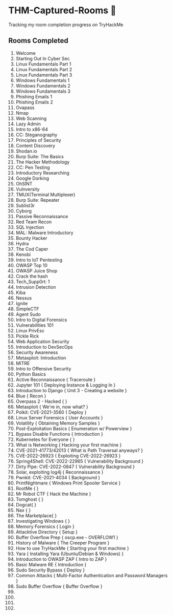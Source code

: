 # THM-Captured-Rooms 🚩
Tracking my room completion progress on TryHackMe 


## Rooms Completed 

1. Welcome
2. Starting Out In Cyber Sec
3. Linux Fundamentals Part 1 
4. Linux Fundamentals Part 2
5. Linux Fundamentals Part 3
6. Windows Fundamentals 1
7. Windows Fundamentals 2
8. Windows Fundamentals 3
9. Phishing Emails 1
10. Phishing Emails 2
11. Ovapass
12. Nmap
13. Web Scanning
14. Lazy Admin
15. Intro to x86-64
16. CC: Steganography
17. Principles of Security
18. Content Discovery
19. Shodan.io
20. Burp Suite: The Basics
21. The Hacker Methodology
22. CC: Pen Testing
23. Introductory Researching
24. Google Dorking
25. OhSINT
26. Vulnversity
27. TMUX(Terminal Multiplexer)
28. Burp Suite: Repeater
29. Sublist3r
30. Cyborg
31. Passive Reconnaissance
32. Red Team Recon
33. SQL Injection
34. MAL: Malware Introductory
35. Bounty Hacker
36. Hydra
37. The Cod Caper
38. Kenobi
39. Intro to IoT Pentesting
40. OWASP Top 10
41. OWASP Juice Shop
42. Crack the hash
43. Tech_Supp0rt: 1
44. Intrusion Detection
45. Kiba
46. Nessus
47. Ignite 
48. SimpleCTF
49. Agent Sudo
50. Intro to Digital Forensics
51. Vulnerabilities 101
52. Linux PrivEsc
53. Pickle Rick 
54. Web Application Security
55. Introduction to DevSecOps
56. Security Awareness 
57. Metasploit: Introduction
58. MITRE
59. Intro to Offensive Security
60. Python Basics
61. Active Reconnaissance { Traceroute }
62. Jupyter 101 { Deploying Instance & Logging In }
63. Introduction to Django { Unit 3 - Creating a website }
64. Blue { Recon }
65. Overpass 2 - Hacked {  }
66. Metasploit { We're in, now what? }
67. Polkit: CVE-2021-3560 { Deploy }
68. Linux Server Forensics { User Accounts }
69. Volatility { Obtaining Memory Samples }
70. Post-Exploitation Basics { Enumeration w/ Powerview }
71. Bypass Disable Functions { Introduction }
72. Kubernetes for Everyone { }
73. What is Networking { Hacking your first machine }
74. CVE-2021-41773/42013 { What is Path Traversal anyways? }
75. CVE-2022-26923 { Exploiting CVE-2022-26923 }
76. Spring4Shell: CVE-2022-22965 { Vulnerability Background }
77. Dirty Pipe: CVE-2022-0847 { Vulnerability Background }
78. Solar, exploiting log4j { Reconnaissance }
79. Pwnkit: CVE-2021-4034 { Background }
80. PrintNightmare { Windows Print Spooler Service }
81. RootMe {  }
82. Mr Robot CTF { Hack the Machine }
83. Tomghost {  }
84. Dogcat{  }
85. Nax {  }
86. The Marketplace{  }
87. Investigating Windows {  }
88. Memory Forensics { Login }
89. Attacktive Directory { Setup }
90. Buffer Overflow Prep { oscp.exe - OVERFLOW1 }
91. History of Malware { The Creeper Program }
92. How to use TryHackMe { Starting your first machine }
93. Yara {  Installing Yara (Ubuntu/Debian & Windows) }
94. Introduction to OWASP ZAP { Intro to ZAP }
95. Basic Malware RE { Introduction }
96. Sudo Security Bypass { Deploy }
97. Common Attacks { Multi-Factor Authentication and Password Managers }
98. Sudo Buffer Overflow { Buffer Overflow }
99. 
100. 
101. 
102. 
 


